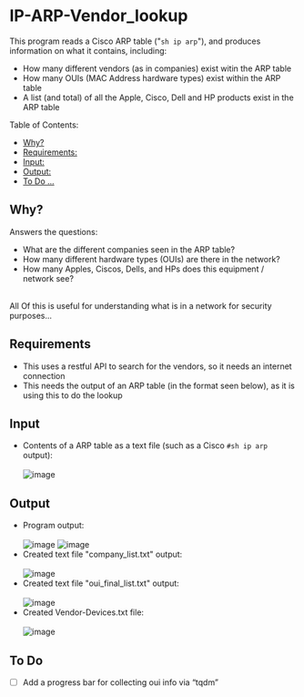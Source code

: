 # IP-ARP-Vendor_lookup
This program reads a Cisco ARP table ("```sh ip arp```"), and produces information on what it contains, including:
* How many different vendors (as in companies) exist witin the ARP table
* How many OUIs (MAC Address hardware types) exist within the ARP table
* A list (and total) of all the Apple, Cisco, Dell and HP products exist in the ARP table

Table of Contents:
  - [Why?](#why)
  - [Requirements:](#requirements)
  - [Input:](#input)
  - [Output:](#output)
  - [To Do ...](#to-do-)

## Why?
Answers the questions:
* What are the different companies seen in the ARP table?
* How many different hardware types (OUIs) are there in the network?
* How many Apples, Ciscos, Dells, and HPs does this equipment / network see?
<br>
All Of this is useful for understanding what is in a network for security purposes... <br>

## Requirements
* This uses a restful API to search for the vendors, so it needs an internet connection
* This needs the output of an ARP table (in the format seen below), as it is using this to do the lookup
## Input
* Contents of a ARP table as a text file (such as a Cisco ```#sh ip arp``` output):</br></br>
 ![image](https://user-images.githubusercontent.com/48565067/144638643-f26b64fe-e992-4163-a0a9-a1c90b0b6028.png)
## Output
* Program output: </br></br>
 ![image](https://user-images.githubusercontent.com/48565067/144634065-582c1eec-2576-4866-8057-112bf1f5e06d.png)
 ![image](https://user-images.githubusercontent.com/48565067/145064215-3486de68-051f-42ac-afb3-62472f5b4532.png)
* Created text file "company_list.txt" output:</br></br>
 ![image](https://user-images.githubusercontent.com/48565067/144633574-5bc13c04-a712-490d-b186-a30b4d9d8a73.png)
* Created text file "oui_final_list.txt" output:</br></br>
 ![image](https://user-images.githubusercontent.com/48565067/144633706-24bbe2ef-6965-4847-b3a9-0f22242ff95f.png)
* Created Vendor-Devices.txt file:</br></br>
  ![image](https://user-images.githubusercontent.com/48565067/144880526-74cc7658-ae97-4841-812e-24f4f274525d.png)
## To Do 
- [ ] Add a progress bar for collecting oui info via “tqdm”


